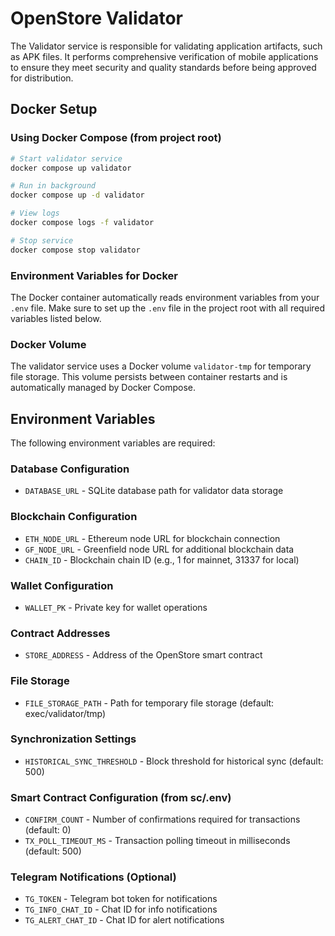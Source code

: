 # OpenStore Validator

The Validator service is responsible for validating application artifacts, such as APK files. It performs comprehensive verification of mobile applications to ensure they meet security and quality standards before being approved for distribution.

## Docker Setup

### Using Docker Compose (from project root)

```bash
# Start validator service
docker compose up validator

# Run in background
docker compose up -d validator

# View logs
docker compose logs -f validator

# Stop service
docker compose stop validator
```

### Environment Variables for Docker

The Docker container automatically reads environment variables from your `.env` file. Make sure to set up the `.env` file in the project root with all required variables listed below.

### Docker Volume

The validator service uses a Docker volume `validator-tmp` for temporary file storage. This volume persists between container restarts and is automatically managed by Docker Compose.

## Environment Variables

The following environment variables are required:

### Database Configuration
- `DATABASE_URL` - SQLite database path for validator data storage

### Blockchain Configuration
- `ETH_NODE_URL` - Ethereum node URL for blockchain connection
- `GF_NODE_URL` - Greenfield node URL for additional blockchain data
- `CHAIN_ID` - Blockchain chain ID (e.g., 1 for mainnet, 31337 for local)

### Wallet Configuration
- `WALLET_PK` - Private key for wallet operations

### Contract Addresses
- `STORE_ADDRESS` - Address of the OpenStore smart contract

### File Storage
- `FILE_STORAGE_PATH` - Path for temporary file storage (default: exec/validator/tmp)

### Synchronization Settings
- `HISTORICAL_SYNC_THRESHOLD` - Block threshold for historical sync (default: 500)

### Smart Contract Configuration (from sc/.env)
- `CONFIRM_COUNT` - Number of confirmations required for transactions (default: 0)
- `TX_POLL_TIMEOUT_MS` - Transaction polling timeout in milliseconds (default: 500)

### Telegram Notifications (Optional)
- `TG_TOKEN` - Telegram bot token for notifications
- `TG_INFO_CHAT_ID` - Chat ID for info notifications
- `TG_ALERT_CHAT_ID` - Chat ID for alert notifications

